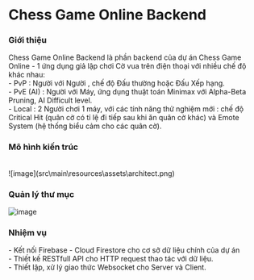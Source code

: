 <h1>Chess Game Online Backend</h1>

<h3>Giới thiệu</h3>Chess Game Online Backend là phần backend của dự án Chess Game Online - 1 ứng dụng giả lập chơi Cờ vua trên điện thoại với nhiều chế độ khác nhau:<br>
- PvP : Người với Người , chế độ Đấu thường hoặc Đấu Xếp hạng.<br>
- PvE (AI) : Người với Máy, ứng dụng thuật toán Minimax với Alpha-Beta Pruning, AI Difficult level.<br>
- Local : 2 Người chơi 1 máy, với các tính năng thử nghiệm mới : chế độ Critical Hit (quân cờ có tỉ lệ đi tiếp sau khi ăn quân cờ khác) và Emote System (hệ thống biểu cảm cho các quân cờ).<br>

<h3>Mô hình kiến trúc</h3><br>
![image](src\main\resources\assets\architect.png)


<h3>Quản lý thư mục</h3>

![image](https://github.com/user-attachments/assets/fd7e40e2-f60a-4b53-aa82-ed85fcf21a89)


<h3>Nhiệm vụ</h3>
- Kết nối Firebase - Cloud Firestore cho cơ sở dữ liệu chính của dự án<br>
- Thiết kế RESTfull API cho HTTP request thao tác với dữ liệu.<br>
- Thiết lập, xử lý giao thức Websocket cho Server và Client.<br>

